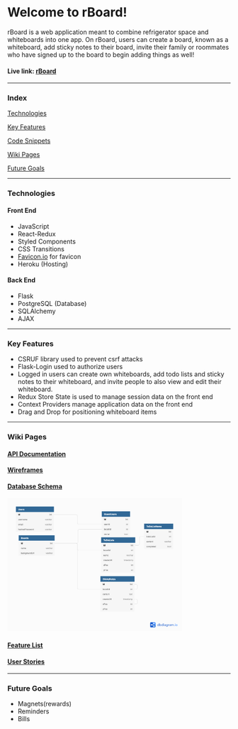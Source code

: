 # Welcome to rBoard!

rBoard is a web application meant to combine refrigerator space and whiteboards into one app. On rBoard, users can create a board, known as a whiteboard, add sticky notes to their board, invite their family or roommates who have signed up to the board to begin adding things as well!
#### Live link: [rBoard](https://rboard2021.herokuapp.com/home)
***

### Index
[Technologies](#technologies)

[Key Features](#key-features)

[Code Snippets](#code-snippets)

[Wiki Pages](#wiki-pages)

[Future Goals](#future-goals)

***

### Technologies
#### Front End
- JavaScript
- React-Redux
- Styled Components
- CSS Transitions
- [Favicon.io](https://favicon.io/) for favicon
- Heroku (Hosting)

#### Back End
- Flask
- PostgreSQL (Database)
- SQLAlchemy
- AJAX

***

### Key Features
- CSRUF library used to prevent csrf attacks
- Flask-Login used to authorize users
- Logged in users can create own whiteboards, add todo lists and sticky notes to their whiteboard, and invite people to also view and edit their whiteboard.
- Redux Store State is used to manage session data on the front end
- Context Providers manage application data on the front end
- Drag and Drop for positioning whiteboard items

***

### Wiki Pages
#### [API Documentation](https://github.com/verykenny/r-board/wiki/API-Route-Documentation)
#### [Wireframes](https://github.com/verykenny/r-board/wiki/Wireframes)
#### [Database Schema](https://github.com/verykenny/r-board/wiki/Database-Schema)
<img src="https://github.com/verykenny/r-board/raw/main/planning/r-board.png" alt="rBoard database schema" height="300">

#### [Feature List](https://github.com/verykenny/r-board/wiki/MVP-Feature-List)
#### [User Stories](https://github.com/verykenny/r-board/wiki/User-Stories)
***

### Future Goals
- Magnets(rewards)
- Reminders
- Bills

